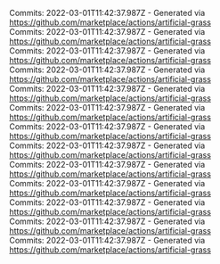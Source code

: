 Commits: 2022-03-01T11:42:37.987Z - Generated via https://github.com/marketplace/actions/artificial-grass
<br>
Commits: 2022-03-01T11:42:37.987Z - Generated via https://github.com/marketplace/actions/artificial-grass
<br>
Commits: 2022-03-01T11:42:37.987Z - Generated via https://github.com/marketplace/actions/artificial-grass
<br>
Commits: 2022-03-01T11:42:37.987Z - Generated via https://github.com/marketplace/actions/artificial-grass
<br>
Commits: 2022-03-01T11:42:37.987Z - Generated via https://github.com/marketplace/actions/artificial-grass
<br>
Commits: 2022-03-01T11:42:37.987Z - Generated via https://github.com/marketplace/actions/artificial-grass
<br>
Commits: 2022-03-01T11:42:37.987Z - Generated via https://github.com/marketplace/actions/artificial-grass
<br>
Commits: 2022-03-01T11:42:37.987Z - Generated via https://github.com/marketplace/actions/artificial-grass
<br>
Commits: 2022-03-01T11:42:37.987Z - Generated via https://github.com/marketplace/actions/artificial-grass
<br>
Commits: 2022-03-01T11:42:37.987Z - Generated via https://github.com/marketplace/actions/artificial-grass
<br>
Commits: 2022-03-01T11:42:37.987Z - Generated via https://github.com/marketplace/actions/artificial-grass
<br>
Commits: 2022-03-01T11:42:37.987Z - Generated via https://github.com/marketplace/actions/artificial-grass
<br>
Commits: 2022-03-01T11:42:37.987Z - Generated via https://github.com/marketplace/actions/artificial-grass
<br>

